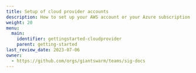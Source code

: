 ```yaml
---
title: Setup of cloud provider accounts
description: How to set up your AWS account or your Azure subscription in order to run Giant Swarm management clusters and workload clusters under your jurisdiction.
weight: 20
menu:
  main:
    identifier: gettingstarted-cloudprovider
    parent: getting-started
last_review_date: 2023-07-06
owner:
  - https://github.com/orgs/giantswarm/teams/sig-docs
---
```

